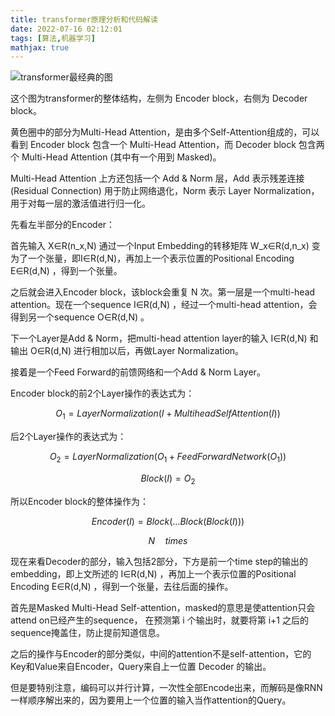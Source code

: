 ```yaml
---
title: transformer原理分析和代码解读
date: 2022-07-16 02:12:01
tags: [算法,机器学习]
mathjax: true
---
```

![transformer最经典的图](https://pic4.zhimg.com/80/v2-1719966a223d98ad48f98c2e4d71add7_720w.jpg)



这个图为transformer的整体结构，左侧为 Encoder block，右侧为 Decoder block。

黄色圈中的部分为Multi-Head Attention，是由多个Self-Attention组成的，可以看到 Encoder block 包含一个 Multi-Head Attention，而 Decoder block 包含两个 Multi-Head Attention (其中有一个用到 Masked)。

Multi-Head Attention 上方还包括一个 Add & Norm 层，Add 表示残差连接 (Residual Connection) 用于防止网络退化，Norm 表示 Layer Normalization，用于对每一层的激活值进行归一化。

先看左半部分的Encoder：

首先输入 X∈R(n_x,N) 通过一个Input Embedding的转移矩阵 W_x∈R(d,n_x) 变为了一个张量，即I∈R(d,N)，再加上一个表示位置的Positional Encoding E∈R(d,N) ，得到一个张量。

之后就会进入Encoder block，该block会重复 N 次。第一层是一个multi-head attention。现在一个sequence I∈R(d,N) ，经过一个multi-head attention，会得到另一个sequence O∈R(d,N) 。

下一个Layer是Add & Norm，把multi-head attention layer的输入 I∈R(d,N) 和输出 O∈R(d,N) 进行相加以后，再做Layer Normalization。

接着是一个Feed Forward的前馈网络和一个Add & Norm Layer。

Encoder block的前2个Layer操作的表达式为：

$$O_1=Layer Normalization(I+Multi head SelfAttention(I))$$

后2个Layer操作的表达式为：

$$O_2=Layer Normalization(O_1+Feed Forward Network(O_1))$$

$$Block(I)=O_2$$

所以Encoder block的整体操作为：

$$Encoder(I)=Block(…Block(Block(I)))$$

$$N \quad times$$

现在来看Decoder的部分，输入包括2部分，下方是前一个time step的输出的embedding，即上文所述的 I∈R(d,N) ，再加上一个表示位置的Positional Encoding E∈R(d,N) ，得到一个张量，去往后面的操作。

首先是Masked Multi-Head Self-attention，masked的意思是使attention只会attend on已经产生的sequence， 在预测第 i 个输出时，就要将第 i+1 之后的sequence掩盖住，防止提前知道信息。

之后的操作与Encoder的部分类似，中间的attention不是self-attention，它的Key和Value来自Encoder，Query来自上一位置 Decoder 的输出。

但是要特别注意，编码可以并行计算，一次性全部Encode出来，而解码是像RNN一样顺序解出来的，因为要用上一个位置的输入当作attention的Query。

[代码]: https://github.com/jadore801120/attention-is-all-you-need-pytorch

